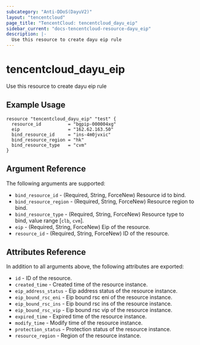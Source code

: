 ```yaml
---
subcategory: "Anti-DDoS(DayuV2)"
layout: "tencentcloud"
page_title: "TencentCloud: tencentcloud_dayu_eip"
sidebar_current: "docs-tencentcloud-resource-dayu_eip"
description: |-
  Use this resource to create dayu eip rule
---
```


# tencentcloud_dayu_eip

Use this resource to create dayu eip rule

## Example Usage

```hcl
resource "tencentcloud_dayu_eip" "test" {
  resource_id          = "bgpip-000004xg"
  eip                  = "162.62.163.50"
  bind_resource_id     = "ins-4m0jvxic"
  bind_resource_region = "hk"
  bind_resource_type   = "cvm"
}
```

## Argument Reference

The following arguments are supported:

* `bind_resource_id` - (Required, String, ForceNew) Resource id to bind.
* `bind_resource_region` - (Required, String, ForceNew) Resource region to bind.
* `bind_resource_type` - (Required, String, ForceNew) Resource type to bind, value range [`clb`, `cvm`].
* `eip` - (Required, String, ForceNew) Eip of the resource.
* `resource_id` - (Required, String, ForceNew) ID of the resource.

## Attributes Reference

In addition to all arguments above, the following attributes are exported:

* `id` - ID of the resource.
* `created_time` - Created time of the resource instance.
* `eip_address_status` - Eip address status of the resource instance.
* `eip_bound_rsc_eni` - Eip bound rsc eni of the resource instance.
* `eip_bound_rsc_ins` - Eip bound rsc ins of the resource instance.
* `eip_bound_rsc_vip` - Eip bound rsc vip of the resource instance.
* `expired_time` - Expired time of the resource instance.
* `modify_time` - Modify time of the resource instance.
* `protection_status` - Protection status of the resource instance.
* `resource_region` - Region of the resource instance.


